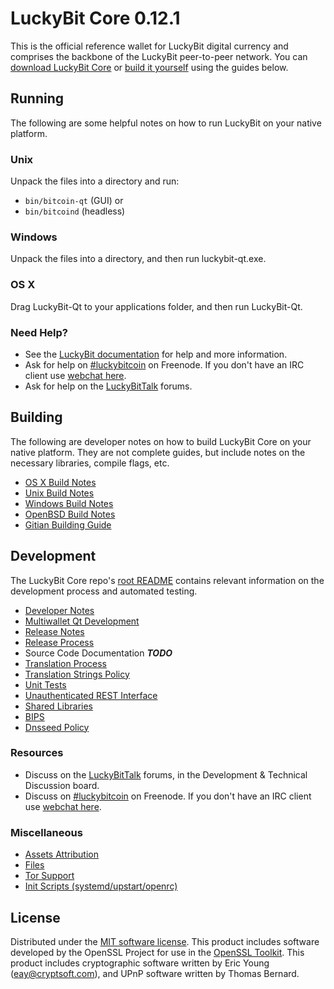 LuckyBit Core 0.12.1
=====================

This is the official reference wallet for LuckyBit digital currency and comprises the backbone of the LuckyBit peer-to-peer network. You can [download LuckyBit Core](https://www.luckybit.org/downloads/) or [build it yourself](#building) using the guides below.

Running
---------------------
The following are some helpful notes on how to run LuckyBit on your native platform.

### Unix

Unpack the files into a directory and run:

- `bin/bitcoin-qt` (GUI) or
- `bin/bitcoind` (headless)

### Windows

Unpack the files into a directory, and then run luckybit-qt.exe.

### OS X

Drag LuckyBit-Qt to your applications folder, and then run LuckyBit-Qt.

### Need Help?

* See the [LuckyBit documentation](https://luckybitcoin.atlassian.net/wiki/display/DOC)
for help and more information.
* Ask for help on [#luckybitcoin](http://webchat.freenode.net?channels=luckybitcoin) on Freenode. If you don't have an IRC client use [webchat here](http://webchat.freenode.net?channels=luckybitcoin).
* Ask for help on the [LuckyBitTalk](https://luckybittalk.org/) forums.

Building
---------------------
The following are developer notes on how to build LuckyBit Core on your native platform. They are not complete guides, but include notes on the necessary libraries, compile flags, etc.

- [OS X Build Notes](build-osx.md)
- [Unix Build Notes](build-unix.md)
- [Windows Build Notes](build-windows.md)
- [OpenBSD Build Notes](build-openbsd.md)
- [Gitian Building Guide](gitian-building.md)

Development
---------------------
The LuckyBit Core repo's [root README](/README.md) contains relevant information on the development process and automated testing.

- [Developer Notes](developer-notes.md)
- [Multiwallet Qt Development](multiwallet-qt.md)
- [Release Notes](release-notes.md)
- [Release Process](release-process.md)
- Source Code Documentation ***TODO***
- [Translation Process](translation_process.md)
- [Translation Strings Policy](translation_strings_policy.md)
- [Unit Tests](unit-tests.md)
- [Unauthenticated REST Interface](REST-interface.md)
- [Shared Libraries](shared-libraries.md)
- [BIPS](bips.md)
- [Dnsseed Policy](dnsseed-policy.md)

### Resources
* Discuss on the [LuckyBitTalk](https://luckybittalk.org/) forums, in the Development & Technical Discussion board.
* Discuss on [#luckybitcoin](http://webchat.freenode.net/?channels=luckybitcoin) on Freenode. If you don't have an IRC client use [webchat here](http://webchat.freenode.net/?channels=luckybitcoin).

### Miscellaneous
- [Assets Attribution](assets-attribution.md)
- [Files](files.md)
- [Tor Support](tor.md)
- [Init Scripts (systemd/upstart/openrc)](init.md)

License
---------------------
Distributed under the [MIT software license](http://www.opensource.org/licenses/mit-license.php).
This product includes software developed by the OpenSSL Project for use in the [OpenSSL Toolkit](https://www.openssl.org/). This product includes
cryptographic software written by Eric Young ([eay@cryptsoft.com](mailto:eay@cryptsoft.com)), and UPnP software written by Thomas Bernard.
